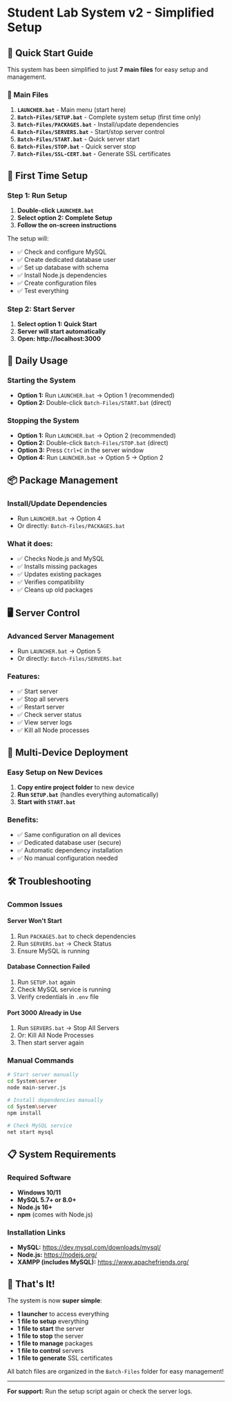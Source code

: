 # Student Lab System v2 - Simplified Setup

## 🚀 Quick Start Guide

This system has been simplified to just **7 main files** for easy setup and management.

### 📁 Main Files

1. **`LAUNCHER.bat`** - Main menu (start here)
2. **`Batch-Files/SETUP.bat`** - Complete system setup (first time only)
3. **`Batch-Files/PACKAGES.bat`** - Install/update dependencies
4. **`Batch-Files/SERVERS.bat`** - Start/stop server control
5. **`Batch-Files/START.bat`** - Quick server start
6. **`Batch-Files/STOP.bat`** - Quick server stop
7. **`Batch-Files/SSL-CERT.bat`** - Generate SSL certificates

## 🎯 First Time Setup

### Step 1: Run Setup
1. **Double-click `LAUNCHER.bat`**
2. **Select option 2: Complete Setup**
3. **Follow the on-screen instructions**

The setup will:
- ✅ Check and configure MySQL
- ✅ Create dedicated database user
- ✅ Set up database with schema
- ✅ Install Node.js dependencies
- ✅ Create configuration files
- ✅ Test everything

### Step 2: Start Server
1. **Select option 1: Quick Start**
2. **Server will start automatically**
3. **Open: http://localhost:3000**

## 🔧 Daily Usage

### Starting the System
- **Option 1:** Run `LAUNCHER.bat` → Option 1 (recommended)
- **Option 2:** Double-click `Batch-Files/START.bat` (direct)

### Stopping the System
- **Option 1:** Run `LAUNCHER.bat` → Option 2 (recommended)
- **Option 2:** Double-click `Batch-Files/STOP.bat` (direct)
- **Option 3:** Press `Ctrl+C` in the server window
- **Option 4:** Run `LAUNCHER.bat` → Option 5 → Option 2

## 📦 Package Management

### Install/Update Dependencies
- Run `LAUNCHER.bat` → Option 4
- Or directly: `Batch-Files/PACKAGES.bat`

### What it does:
- ✅ Checks Node.js and MySQL
- ✅ Installs missing packages
- ✅ Updates existing packages
- ✅ Verifies compatibility
- ✅ Cleans up old packages

## 🖥️ Server Control

### Advanced Server Management
- Run `LAUNCHER.bat` → Option 5
- Or directly: `Batch-Files/SERVERS.bat`

### Features:
- ✅ Start server
- ✅ Stop all servers
- ✅ Restart server
- ✅ Check server status
- ✅ View server logs
- ✅ Kill all Node processes

## 🔄 Multi-Device Deployment

### Easy Setup on New Devices
1. **Copy entire project folder** to new device
2. **Run `SETUP.bat`** (handles everything automatically)
3. **Start with `START.bat`**

### Benefits:
- ✅ Same configuration on all devices
- ✅ Dedicated database user (secure)
- ✅ Automatic dependency installation
- ✅ No manual configuration needed

## 🛠️ Troubleshooting

### Common Issues

#### Server Won't Start
1. Run `PACKAGES.bat` to check dependencies
2. Run `SERVERS.bat` → Check Status
3. Ensure MySQL is running

#### Database Connection Failed
1. Run `SETUP.bat` again
2. Check MySQL service is running
3. Verify credentials in `.env` file

#### Port 3000 Already in Use
1. Run `SERVERS.bat` → Stop All Servers
2. Or: Kill All Node Processes
3. Then start server again

### Manual Commands
```bash
# Start server manually
cd System\server
node main-server.js

# Install dependencies manually
cd System\server
npm install

# Check MySQL service
net start mysql
```

## 📋 System Requirements

### Required Software
- **Windows 10/11**
- **MySQL 5.7+ or 8.0+**
- **Node.js 16+**
- **npm** (comes with Node.js)

### Installation Links
- **MySQL:** https://dev.mysql.com/downloads/mysql/
- **Node.js:** https://nodejs.org/
- **XAMPP (includes MySQL):** https://www.apachefriends.org/

## 🎉 That's It!

The system is now **super simple**:
- **1 launcher** to access everything
- **1 file to setup** everything
- **1 file to start** the server
- **1 file to stop** the server
- **1 file to manage** packages
- **1 file to control** servers
- **1 file to generate** SSL certificates

All batch files are organized in the `Batch-Files` folder for easy management!

---

**For support:** Run the setup script again or check the server logs.
